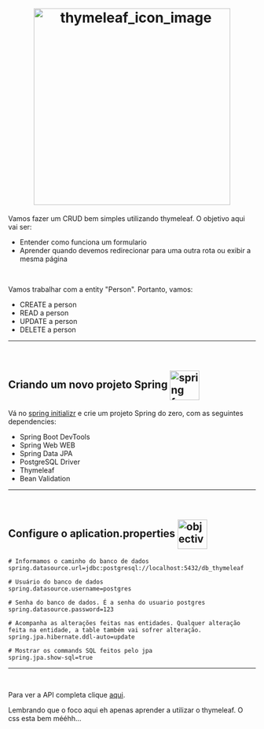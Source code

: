 <h1 align="center">
    <img src="https://miro.medium.com/v2/resize:fit:1100/format:webp/1*DI5wwLcQV-b3erfLIbvfFQ.jpeg" alt="thymeleaf_icon_image" width="400px" align="center">
</h1>


Vamos fazer um CRUD bem simples utilizando thymeleaf. O objetivo aqui vai ser:

- Entender como funciona um formulario
- Aprender quando devemos redirecionar para uma outra rota ou exibir a mesma página

<br>

Vamos trabalhar com a entity "Person". Portanto, vamos:

- CREATE a person
- READ a person
- UPDATE a person
- DELETE a person

<hr>
<br>

## Criando um novo projeto Spring <img src="https://cdn3.iconfinder.com/data/icons/start-up-4/44/rocket-256.png" alt="spring framework icon" width="60px" align="center">

Vá no [spring initializr](https://start.spring.io/) e crie um projeto Spring do zero, com as seguintes dependencies:


- Spring Boot DevTools
- Spring Web WEB
- Spring Data JPA
- PostgreSQL Driver
- Thymeleaf 
- Bean Validation

<hr>
<br>

## Configure o aplication.properties <img src="https://img.icons8.com/dusk/256/database.png" alt="objective icon" width="60px" align="center">

```properties
# Informamos o caminho do banco de dados
spring.datasource.url=jdbc:postgresql://localhost:5432/db_thymeleaf

# Usuário do banco de dados
spring.datasource.username=postgres

# Senha do banco de dados. É a senha do usuario postgres
spring.datasource.password=123

# Acompanha as alterações feitas nas entidades. Qualquer alteração feita na entidade, a table também vai sofrer alteração.
spring.jpa.hibernate.ddl-auto=update

# Mostrar os commands SQL feitos pelo jpa
spring.jpa.show-sql=true
```

<hr>
<br>

Para ver a API completa clique [aqui](../../99.APIs_completas/4.thymeleaf/). 

Lembrando que o foco aqui eh apenas aprender a utilizar o thymeleaf. O css esta bem mééhh...